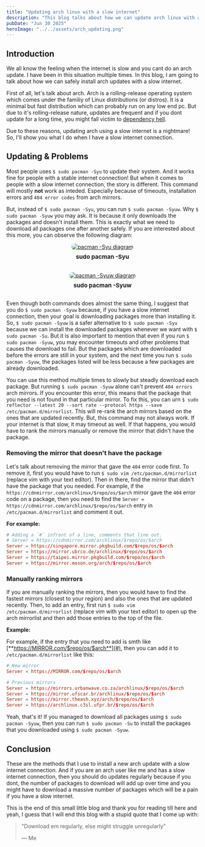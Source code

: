```yaml
---
title: "Updating arch linux with a slow internet"
description: "This blog talks about how we can update arch linux with a slow internet connection"
pubDate: "Jun 30 2025"
heroImage: "../../assets/arch_updating.png"
---
```


## Introduction

We all know the feeling when the internet is slow and you cant do an arch update. I have been in this situation multiple times. In this blog, I am going to talk about how we can safely install arch updates with a slow internet.

First of all, let's talk about arch. Arch is a rolling-release operating system which comes under the familiy of Linux distributions (or distros). It is a minimal but fast distribution which can probably run on any low end pc. But due to it's rolling-release nature, updates are frequent and if you dont update for a long time, you might fall victim to [dependency hell](https://en.wikipedia.org/wiki/Dependency_hell).

Due to these reasons, updating arch using a slow internet is a nightmare! So, I'll show you what I do when I have a slow internet connection.

## Updating & Problems

Most people uses `$ sudo pacman -Syu` to update their system. And it works fine for people with a stable internet connection! But when it comes to people with a slow internet connection, the story is different. This command will mostly **not** work as inteded. Especially because of timeouts, installation errors and `404 error codes` from arch mirrors.

But, instead of `$ sudo pacman -Syu`, you can run `$ sudo pacman -Syuw`. Why `$ sudo pacman -Syuw` you may ask. It is because it only downloads the packages and doesn't install them. This is exactly what we need to download all packages one after another safely. If you are interested about this more, you can observe the following diagram:

<!-- Diagram section start -->
<style>
  .diagram-grid {
    user-select: none;
    display: flex;
    flex-wrap: wrap;
    gap: 1rem;
    justify-content: center;
    align-items: flex-start;
  }

  .diagram-item {
    flex: 1 1 300px;
    text-align: center;
  }

  .diagram-item img {
    max-width: 100%;
    height: auto;
    border-radius: 8px;
    transition: transform 0.2s ease;
  }

  .diagram-item img:hover {
    transform: scale(1.02);
  }

  .diagram-item p {
    margin-top: 0.5rem;
    font-weight: bold;
    font-size: 0.95rem;
  }

  .diagram-item a:focus {
    outline: none;
  }

</style>

<div class="diagram-grid">
  <div class="diagram-item">
    <a href="/assets/diagrams/pacman_Syu.png" target="_blank" rel="noopener noreferrer">
      <img src="/assets/diagrams/pacman_Syu.png" alt="pacman -Syu diagram" />
    </a>
    <p>sudo pacman -Syu</p>
  </div>
  <div class="diagram-item">
    <a href="/assets/diagrams/pacman_Syuw.png" target="_blank" rel="noopener noreferrer">
      <img src="/assets/diagrams/pacman_Syuw.png" alt="pacman -Syuw diagram" />
    </a>
    <p>sudo pacman -Syuw</p>
  </div>
</div>

<!-- Diagram section end -->

Even though both commands does almost the same thing, I suggest that you do `$ sudo pacman -Syuw` because, if you have a slow internet connection, then your goal is downloading packages more than installing it. So, `$ sudo pacman -Syuw` is a safer alternative to `$ sudo pacman -Syu` because we can install the downloaded packages whenever we want with `$ sudo pacman -Su`. But it is also important to mention that even if you run `$ sudo pacman -Syuw`, you may encounter timeouts and other problems that causes the download to fail. But the packages which are downloaded before the errors are still in your system, and the next time you run `$ sudo pacman -Syuw`, the packages listed will be less because a few packages are already downloaded.

You can use this method multiple times to slowly but steadly download each package. But running `$ sudo pacman -Syuw` alone can't prevent `404 errors` arch mirrors. If you encounter this error, this means that the package that you need is not found in that particular mirror. To fix this, you can urn `$ sudo reflector --latest 20 --sort rate --protocol https --save /etc/pacman.d/mirrorlist`. This will re-rank the arch mirrors based on the ones that are updated recently. But, this command may not always work. If your internet is that slow, it may timeout as well. If that happens, you would have to rank the mirrors manually or remove the mirror that didn't have the package.

### Removing the mirror that doesn't have the package

Let's talk about removing the mirror that gave the `404` error code first. To remove it, first you would have to run `$ sudo vim /etc/pacman.d/mirrorlist` (replace vim with your text editor). Then in there, find the mirror that didn't have the package that you needed. For example, if the `https://cdnmirror.com/archlinux/$repo/os/$arch` mirror gave the `404` error code on a package, then you need to find the `Server = https://cdnmirror.com/archlinux/$repo/os/$arch` entry in `/etc/pacman.d/mirrorlist` and comment it out.

**For example:**

```toml
# Adding a `#` infront of a line, comments that line out.
# Server = https://cdnmirror.com/archlinux/$repo/os/$arch
Server = https://singapore.mirror.pkgbuild.com/$repo/os/$arch
Server = https://mirror.ubrco.de/archlinux/$repo/os/$arch
Server = https://taipei.mirror.pkgbuild.com/$repo/os/$arch
Server = https://mirror.moson.org/arch/$repo/os/$arch
```

### Manually ranking mirrors

If you are manually ranking the mirrors, then you would have to find the fastest mirrors (closest to your region) and also the ones that are updated recently. Then, to add an entry, first run `$ sudo vim /etc/pacman.d/mirrorlist` (replace vim with your text editor) to open up the arch mirrorlist and then add those entries to the top of the file.

**Example:**

For example, if the entry that you need to add is smth like [**https://MIRROR.com/$repo/os/$arch**](#), then you can add it to `/etc/pacman.d/mirrorlist` like this:

```toml
# New mirror
Server = https://MIRROR.com/$repo/os/$arch

# Previous mirrors
Server = https://mirrors.urbanwave.co.za/archlinux/$repo/os/$arch
Server = https://mirror.ufscar.br/archlinux/$repo/os/$arch
Server = https://mirror.theash.xyz/arch/$repo/os/$arch
Server = https://archlinux.c3sl.ufpr.br/$repo/os/$arch
```

Yeah, that's it! If you managed to download all packages using `$ sudo pacman -Syuw`, then you can run `$ sudo pacman -Su` to install the packages that you downloaded using `$ sudo pacman -Syuw`.

## Conclusion

These are the methods that I use to install a new arch update with a slow internet connection.
And if you are an arch user like me and has a slow internet connection, then you should do updates regularly because if you dont, the number of packages to download will add up over time and you might have to download a massive number of packages which will be a pain if you have a slow internet.

This is the end of this small little blog and thank you for reading till here and yeah, I guess that I will end this blog with a stupid quote that I come up with:

> "Download em regularly, else might struggle unregularly"
>
> — Me
